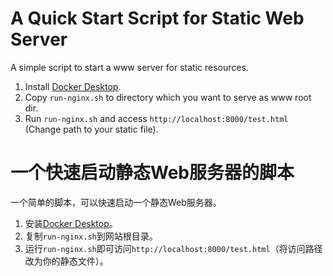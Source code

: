 # A Quick Start Script for Static Web Server

A simple script to start a www server for static resources.

1. Install [Docker Desktop](https://www.docker.com/products/docker-desktop/).
2. Copy `run-nginx.sh` to directory which you want to serve as www root dir.
3. Run `run-nginx.sh` and access `http://localhost:8000/test.html` (Change path to your static file).

# 一个快速启动静态Web服务器的脚本

一个简单的脚本，可以快速启动一个静态Web服务器。

1. 安装[Docker Desktop](https://www.docker.com/products/docker-desktop/)。
2. 复制`run-nginx.sh`到网站根目录。
3. 运行`run-nginx.sh`即可访问`http://localhost:8000/test.html`（将访问路径改为你的静态文件）。
